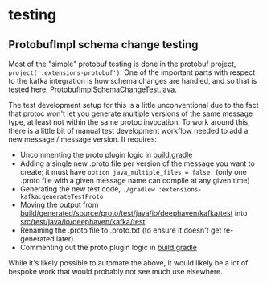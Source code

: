 # testing

## ProtobufImpl schema change testing

Most of the "simple" protobuf testing is done in the protobuf project, `project(':extensions-protobuf')`. One of
the important parts with respect to the kafka integration is how schema changes are handled, and so that is tested here,
[ProtobufImplSchemaChangeTest.java](src/test/java/io/deephaven/kafka/ProtobufImplSchemaChangeTest.java).

The test development setup for this is a little unconventional due to the fact that protoc won't let you generate
multiple versions of the same message type, at least not within the same protoc invocation. To work around this, there
is a little bit of manual test development workflow needed to add a new message / message version. It requires:
 * Uncommenting the proto plugin logic in [build.gradle](build.gradle)
 * Adding a single new .proto file per version of the message you want to create; it must have `option java_multiple_files = false;` (only one .proto file with a given message name can compile at any given time)
 * Generating the new test code, `./gradlew :extensions-kafka:generateTestProto`
 * Moving the output from [build/generated/source/proto/test/java/io/deephaven/kafka/test](build/generated/source/proto/test/java/io/deephaven/kafka/test) into [src/test/java/io/deephaven/kafka/test](src/test/java/io/deephaven/kafka/test)
 * Renaming the .proto file to .proto.txt (to ensure it doesn't get re-generated later).
 * Commenting out the proto plugin logic in [build.gradle](build.gradle)

While it's likely possible to automate the above, it would likely be a lot of bespoke work that would probably not see
much use elsewhere.
